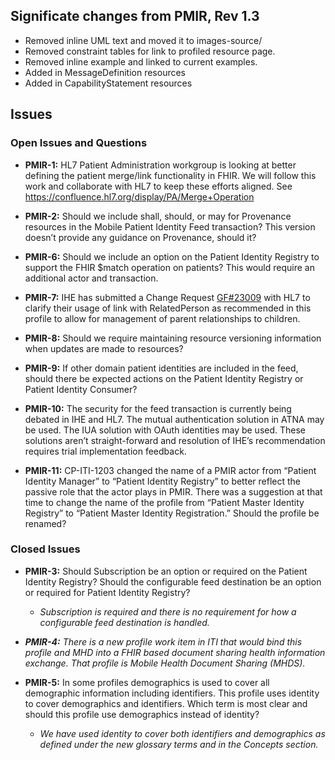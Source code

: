 ## Significate changes from PMIR, Rev 1.3

- Removed inline UML text and moved it to images-source/
- Removed constraint tables for link to profiled resource page.
- Removed inline example and linked to current examples.
- Added in MessageDefinition resources
- Added in CapabilityStatement resources

## Issues

### Open Issues and Questions

- **PMIR-1:** HL7 Patient Administration workgroup is looking at better
defining the patient merge/link functionality in FHIR. We will follow
this work and collaborate with HL7 to keep these efforts aligned. See
<https://confluence.hl7.org/display/PA/Merge+Operation>

- **PMIR-2:** Should we include shall, should, or may for Provenance
resources in the Mobile Patient Identity Feed transaction? This version
doesn’t provide any guidance on Provenance, should it?

- **PMIR-6:** Should we include an option on the Patient Identity Registry
to support the FHIR $match operation on patients? This would require an
additional actor and transaction.

- **PMIR-7:** IHE has submitted a Change Request
[GF\#23009](https://gforge.hl7.org/gf/project/fhir/tracker/?action=TrackerItemEdit&tracker_item_id=23009)
with HL7 to clarify their usage of link with RelatedPerson as
recommended in this profile to allow for management of parent
relationships to children.

- **PMIR-8:** Should we require maintaining resource versioning
information when updates are made to resources?

- **PMIR-9:** If other domain patient identities are included in the feed,
should there be expected actions on the Patient Identity Registry or
Patient Identity Consumer?

- **PMIR-10:** The security for the feed transaction is currently being
debated in IHE and HL7. The mutual authentication solution in ATNA may
be used. The IUA solution with OAuth identities may be used. These
solutions aren’t straight-forward and resolution of IHE’s recommendation
requires trial implementation feedback.

- **PMIR-11:** CP-ITI-1203 changed the name of a PMIR actor from “Patient
Identity Manager” to “Patient Identity Registry” to better reflect the
passive role that the actor plays in PMIR. There was a suggestion at
that time to change the name of the profile from “Patient Master
Identity Registry” to “Patient Master Identity Registration.” Should the
profile be renamed?


### Closed Issues

- **PMIR-3:** Should Subscription be an option or required on the Patient
Identity Registry? Should the configurable feed destination be an option
or required for Patient Identity Registry?

  - *Subscription is required and there is no requirement for how a
configurable feed destination is handled.*

- ***PMIR-4:** There is a new profile work item in ITI that would bind
this profile and MHD into a FHIR based document sharing health
information exchange. That profile is Mobile Health Document Sharing
(MHDS).*

- **PMIR-5:** In some profiles demographics is used to cover all
demographic information including identifiers. This profile uses
identity to cover demographics and identifiers. Which term is most clear
and should this profile use demographics instead of identity?

  - *We have used identity to cover both identifiers and demographics as
defined under the new glossary terms and in the Concepts section.*
